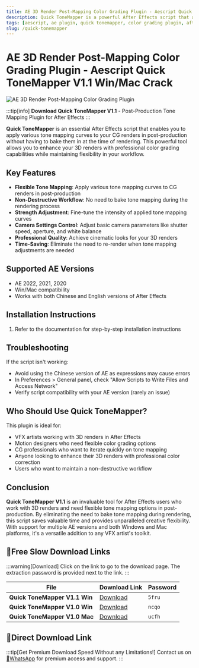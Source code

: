 ```yaml
---
title: AE 3D Render Post-Mapping Color Grading Plugin - Aescript Quick ToneMapper V1.1 Win/Mac Crack
description: Quick ToneMapper is a powerful After Effects script that allows you to apply various tone mapping curves to your CG renders in post-production without baking them during rendering. Adjust tone mapping curves, fine-tune strength, and modify camera settings like shutter speed, aperture, and white balance.
tags: [aescript, ae plugin, quick tonemapper, color grading plugin, after effects, cg rendering, tone mapping, post production, visual effects, 3d render]
slug: /quick-tonemapper
---
```

<!--Above is frontmatter Part-generate depend on content meet Google Seo, you need to balance automation efficiency with Google’s core ranking factors—especially E-E-A-T (Experience, Expertise, Authoritativeness, Trustworthiness), -->

<!--First Part-This is Title -->
# AE 3D Render Post-Mapping Color Grading Plugin - Aescript Quick ToneMapper V1.1 Win/Mac Crack

<!--Second Part-This is First Banner -->
![AE 3D Render Post-Mapping Color Grading Plugin](https://www.gfxcamp.com/wp-content/uploads/2022/07/Aescript-Quick-ToneMapper.jpg)

:::tip[info]
**Download Quick ToneMapper V1.1** - Post-Production Tone Mapping Plugin for After Effects
:::

**Quick ToneMapper** is an essential After Effects script that enables you to apply various tone mapping curves to your CG renders in post-production without having to bake them in at the time of rendering. This powerful tool allows you to enhance your 3D renders with professional color grading capabilities while maintaining flexibility in your workflow.

## Key Features

- **Flexible Tone Mapping**: Apply various tone mapping curves to CG renders in post-production
- **Non-Destructive Workflow**: No need to bake tone mapping during the rendering process
- **Strength Adjustment**: Fine-tune the intensity of applied tone mapping curves
- **Camera Settings Control**: Adjust basic camera parameters like shutter speed, aperture, and white balance
- **Professional Quality**: Achieve cinematic looks for your 3D renders
- **Time-Saving**: Eliminate the need to re-render when tone mapping adjustments are needed

## Supported AE Versions

- AE 2022, 2021, 2020
- Win/Mac compatibility
- Works with both Chinese and English versions of After Effects

## Installation Instructions

1. Refer to the documentation for step-by-step installation instructions

## Troubleshooting

If the script isn't working:
- Avoid using the Chinese version of AE as expressions may cause errors
- In Preferences > General panel, check "Allow Scripts to Write Files and Access Network"
- Verify script compatibility with your AE version (rarely an issue)


## Who Should Use Quick ToneMapper?

This plugin is ideal for:
- VFX artists working with 3D renders in After Effects
- Motion designers who need flexible color grading options
- CG professionals who want to iterate quickly on tone mapping
- Anyone looking to enhance their 3D renders with professional color correction
- Users who want to maintain a non-destructive workflow

## Conclusion

**Quick ToneMapper V1.1** is an invaluable tool for After Effects users who work with 3D renders and need flexible tone mapping options in post-production. By eliminating the need to bake tone mapping during rendering, this script saves valuable time and provides unparalleled creative flexibility. With support for multiple AE versions and both Windows and Mac platforms, it's a versatile addition to any VFX artist's toolkit.

<!-- The Last Part-Download -->
## 🐌Free Slow Download Links

:::warning[Download]
Click on the link to go to the download page. The extraction password is provided next to the link.
:::

| File                       | Download Link                                                              | Password |
| -------------------------- | -------------------------------------------------------------------------- | -------- |
| **Quick ToneMapper V1.1 Win** | [Download](https://pan.baidu.com/s/1Eg1XcmTbWkBrweL1OH6FOQ?pwd=5fru) | `5fru`   |
| **Quick ToneMapper V1.0 Win** | [Download](https://pan.baidu.com/s/16LHwbvfxye6r5_uQlQB8UQ?pwd=ncqo) | `ncqo`   |
| **Quick ToneMapper V1.0 Mac** | [Download](https://pan.baidu.com/s/1-BNOYq9m1OSCyqnSqqTKQA?pwd=ucfh) | `ucfh`   |

## 🚀Direct Download Link
:::tip[Get Premium Download Speed Without any Limitations!]
Contact us on [💬WhatsApp](https://wa.me/+8613237610083) for premium  access and support.
:::